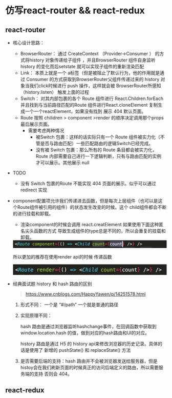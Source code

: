 # 仿写react-router && react-redux 

## react-router

- 核心设计思路：
  -  BrowserRouter： 通过  CreateContext （Provider->Consumer ） 的方式将history 对象传递给子组件 ，并且BrowserRouter 组件自身监听 history 的变化而后setstate 就可以实现子组件的重新渲染匹配
  - Link： 本质上就是一个 a标签（但是被阻止了默认行为，他的作用就是通过 Consumer 的方式获取到BrowserRouter父组件传递过来的 history 对象当我们click时候进行 push 操作，这样就会被 BrowserRouter所感知（history.listen） 触发上面的过程
  - Switch： 对其内部包裹的各个 Route 组件进行 React.Children.forEach 并且找到与当前路径匹配的Route 组件进行React.cloneElement 复制生成一个一个reactElement，如果没有找到 展示 404 默认页面。
  - Route 按照  chilidren > component >render 的顺序决定调用那个props 最后展示页面。
    - 需要考虑两种情况
      - 被Switch 包裹：这样的话实际只有一个 Route 组件被实力化（不管是否与路由匹配）一些匹配路由的逻辑Switch已经完成。
      - 没有被 Switch 包裹：那么所有的 Route 条目都会被实力化，Route 内部需要自己进行一下逻辑判断，只有与路由匹配的实例 才可以展示。其他展示 null
- TODO
  - 没有 Switch 包裹的Route 不能实现 404 页面的展示。似乎可以通过redirect 实现



- component配置项允许我们传递进去函数，但是每次上层组件（也可以是这个Route组件被引用的组件）的状态发生改变的时候。这个 child组件都会不断的进行挂载和卸载。

  - 渲染component的时候会调用 react.creatElement 如果使用下面这种匿名尖头函数的方式 导致生成组件的type总是不同的，所以会重复的挂载和卸载。

  <img src="src/assets/img/react-router-api-component-001.png" alt="image-20211107112132102" style="zoom: 85%;" />

  所以更加的推荐在使用render api的时候 传递函数

  ![image-20211107113017815](src/assets/img/react-router-api-render-001.png)

- 经典面试题 history 和 hash 路由的区别

  > https://www.cnblogs.com/HappyYawen/p/14251578.html

  1. 形式不同： 一个是 “#/path” 一个就是普通的路径

  2. 实现原理不同：

      hash 路由是通过浏览器监听hashchange事件，在回调函数中获取到 window.location.hash 的值，做到对应的hash路由和UI的对应。

     history 路由是通过 H5 的 history api来修改浏览器的历史记录。具体的话是使用了 新增的  pushState() 和 replaceState() 方法

  3.  是否需要后端的支持：hash 路由并不会被浏览器发送给服务器，但是histoy会在我们刷新页面的时候真正的访问后端定义的路由，所以需要服务端的支持 否则会 404。

     



## react-redux 